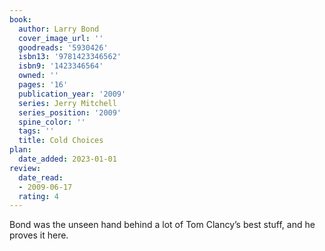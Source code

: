 ```yaml
---
book:
  author: Larry Bond
  cover_image_url: ''
  goodreads: '5930426'
  isbn13: '9781423346562'
  isbn9: '1423346564'
  owned: ''
  pages: '16'
  publication_year: '2009'
  series: Jerry Mitchell
  series_position: '2009'
  spine_color: ''
  tags: ''
  title: Cold Choices
plan:
  date_added: 2023-01-01
review:
  date_read:
  - 2009-06-17
  rating: 4
---
```


Bond was the unseen hand behind a lot of Tom Clancy’s best stuff, and he proves it here.
